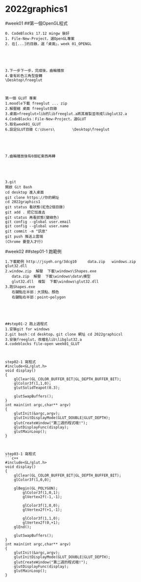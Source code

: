 # 2022graphics1
#week01
##第一個OpenGL程式
```
0. CodeBlocks 17.12 mingw 裝好
1. File-New-Project，選OpenGL專案
2. 在[...]的目錄，選「桌面」，week 01_OPENGL





3.下一步下一步，完成後，齒輪播放
4.會有彩色三角型旋轉
\Desktop\freeglut



第一個 GLUT 專案
1.moodle下載 freeglut ... zip
2.解壓縮 桌面 freeglut目錄
3.桌面>freeglut>lib的libfreeglut.a將其複製並改成libglut32.a
4.CodeBlocks：File-New-Project，選GLUT
5.取名week01_GLUT
6.設定GLUT目錄 C:\Users\        \Desktop\freeglut





7.齒輪播放後有6個紅東西再轉   




 
3.git
開啟 Git Bash
cd desktop 進入桌面
git clone https://你的網址
cd 2022graphics1 
git status 看狀態(紅色2個目錄)
git add . 把它加進去
git status 再看狀態(變綠色)
git config --global user.email 
git config --global user.name 
git commit -m "訊息"
git push 推送上雲端
(Chrome 要登入才行)
```
#week02
##step01-1 跑範例
```
1.下載範例 http://jsyeh.org/3dcg10     data.zip   windows.zip   glut32.dll
2.window.zip  解壓  下載\windows\Shapes.exe
   data.zip  解壓  下載\windows\data\模型
   glut32.dll  複製  下載\windows\glut32.dll
3.跑Shapes.exe
   右鍵點左半部：大頂點、顏色
   右鍵點右半部：point~polygon





##step01-2 跑上週程式
1.安裝git for windows
2.git bash：cd desktop，git clone 網址 cd 2022graphicsl
3.安裝freeglut，改檔名lib\libglut32.a 
4.codeblocks file-open week01_GLUT



step02-1 寫程式
#include<GL/glut.h>
void display()
{
    glClear(GL_COLOR_BUFFER_BIT|GL_DEPTH_BUFFER_BIT);
    glColor3f(1,1,0);
    glutSolidTeapot(0.3);
    
    glutSwapBuffers();
}
int main(int argc,char** argv)
{
    glutInit(&argc,argv);
    glutInitDisplayMode(GLUT_DOUBLE|GLUT_DEPTH);
    glutCreateWindow("第二週的程式哦!");
    glutDisplayFunc(display);
    glutMainLoop();
}



step03-1 寫程式
```c++
#include<GL/glut.h>
void display()
{
    glClear(GL_COLOR_BUFFER_BIT|GL_DEPTH_BUFFER_BIT);
    glColor3f(1,0,0);

    glBegin(GL_POLYGON);
        glColor3f(1,0,1);
        glVertex2f(-1,-1);

        glColor3f(1,0,0);
        glVertex2f(+1,-1);

        glColor3f(1,1,0);
        glVertex2f(0,+1);
    glEnd();

    glutSwapBuffers();
}
int main(int argc,char** argv)
{
    glutInit(&argc,argv);
    glutInitDisplayMode(GLUT_DOUBLE|GLUT_DEPTH);
    glutCreateWindow("第二週的程式哦!");
    glutDisplayFunc(display);
    glutMainLoop();
}
```
```
